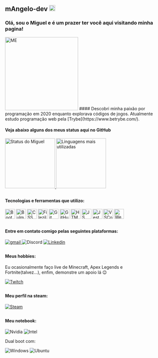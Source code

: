 ## mAngelo-dev <img height="20em" src="https://u3r3f6s2.rocketcdn.me/wp-content/uploads/2020/12/main_logo-e1621602371409.png">

### Olá, sou o Miguel e é um prazer ter você aqui visitando minha pagina!
<img width='240px' src="https://imgur.com/a/lHqsJEi" alt='ME'>
#### Descobri minha paixão por programação em 2020 enquanto explorava códigos de jogos. Atualmente estudo programação web pela [Trybe](https://www.betrybe.com/).

#### Veja abaixo alguns dos meus status aqui no GitHub

<div>
    <a href="https://github.com/mAngelo-dev">
        <img height="164em" src="https://github-readme-stats.vercel.app/api?username=mAngelo-dev&count_private=true&show_icons=true&include_all_commits=true&theme=react&custom_title=Meu%20status%20no%20GitHub%0A%0A" alt="Status do Miguel"/>
        <img height="164em" src="https://github-readme-stats.vercel.app/api/top-langs/?username=mAngelo-dev&layout=compact&theme=react&card_width=244&custom_title=Linguagens" alt="Linguagens mais utilizadas">
    </a>
</div>

##  

#### Tecnologias e ferramentas que utilizo:

<div>
    <img width="32px" src="https://cdn.jsdelivr.net/gh/devicons/devicon/icons/bootstrap/bootstrap-original.svg" alt="Bootstrap"/>
    <img width="32px" src="https://cdn.jsdelivr.net/gh/devicons/devicon/icons/bulma/bulma-plain.svg" alt="Bulma"/>
    <img width="32px" src="https://cdn.jsdelivr.net/gh/devicons/devicon/icons/css3/css3-original.svg" alt="CSS"/>
    <img width="32px" src="https://cdn.jsdelivr.net/gh/devicons/devicon/icons/filezilla/filezilla-plain.svg" alt="Filezilla"/> 
    <img width="32px" src="https://cdn.jsdelivr.net/gh/devicons/devicon/icons/git/git-original.svg" alt="Git"/>
    <img width="32px" src="https://cdn.jsdelivr.net/gh/devicons/devicon/icons/github/github-original.svg" alt="GitHub"/>
    <img width="32px" src="https://cdn.jsdelivr.net/gh/devicons/devicon/icons/html5/html5-original.svg" alt="HTML"/>
    <img width="32px" src="https://cdn.jsdelivr.net/gh/devicons/devicon/icons/javascript/javascript-original.svg" alt="JS"/>
    <img width="32px" src="https://cdn.jsdelivr.net/gh/devicons/devicon/icons/jest/jest-plain.svg" alt="Jest"/>
    <img width="32px" src="https://cdn.jsdelivr.net/gh/devicons/devicon/icons/visualstudio/visualstudio-plain.svg" alt="VSCode"/>
    <img width="32px" src="https://upload.wikimedia.org/wikipedia/commons/thumb/c/c0/WebStorm_Icon.svg/1024px-WebStorm_Icon.svg.png" alt="WebStorm"/>
</div>

##  

#### Entre em contato comigo pelas seguintes plataformas:

<div>
    <a href="mailto:m.angelodev@gmail.com">
	    <img src="https://img.shields.io/badge/Gmail-D14836?style=for-the-badge&logo=gmail&logoColor=white" alt="gmail"/>
    </a>
    <img src="https://img.shields.io/badge/Discord%3A%20nctisz%236969-7289DA?style=for-the-badge&logo=discord&logoColor=white" alt="Discord"/>
    <a href="https://www.linkedin.com/in/marsprog/">
        <img src="https://img.shields.io/badge/LinkedIn-0077B5?style=for-the-badge&logo=linkedin&logoColor=white" alt="Linkedin"/>
    </a>
</div>

##

#### Meus hobbies:

<p>Eu ocasionalmente faço live de Minecraft, Apex Legends e Fortnite(talvez...), enfim, demonstre um apoio lá 😉</p>
<div>
    <a href="https://www.twitch.tv/nctisz">
        <img src="https://img.shields.io/badge/Twitch-9146FF?style=for-the-badge&logo=twitch&logoColor=white" alt="Twitch"/>
    </a>
</div>

##

#### Meu perfil na steam:

<div>
    <a href="https://steamcommunity.com/id/nctisz">
        <img src="https://img.shields.io/badge/Steam-000000?style=for-the-badge&logo=steam&logoColor=white" alt="Steam">
    </a>
</div>

##

#### Meu notebook:

<div style="display: inline-block" >
    <img src="https://img.shields.io/badge/NVIDIA-GTX_1050-76B900?style=for-the-badge&logo=nvidia&logoColor=white" alt="Nvidia">
    <img src="https://img.shields.io/badge/Intel-Core_i7_7700HQ-0071C5?style=for-the-badge&logo=intel&logoColor=white" alt="Intel">
    <p> Dual boot com:</p>
    <img src="https://img.shields.io/badge/Windows-10-0078D6?style=for-the-badge&logo=windows&logoColor=white" alt="Windows">
    <img src="https://img.shields.io/badge/Ubuntu-22.04LTS-E95420?style=for-the-badge&logo=ubuntu&logoColor=white" alt="Ubuntu">
</div>







